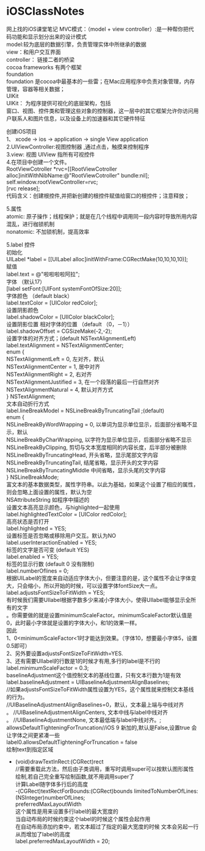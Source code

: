 # iOSClassNotes
网上找的iOS课堂笔记
MVC模式：（model + view controller）:是一种帮你把代码功能和显示划分出来的设计模式</br>
model:较为底层的数据引擎，负责管理实体中所继承的数据</br>
view：和用户交互界面</br>
controller： 链接二者的桥梁</br>
cocoa  frameworks 有两个框架</br>
foundation</br>
foundation 是cocoa中最基本的一些雷；在Mac应用程序中负责对象管理，内存管理，容器等相关数据；</br>
UIKit</br>
UIKit： 为程序提供可视化的底层架构，包括</br> 窗口、视图、控件类和管理这些对象的控制器，这一层中的其它框架允许你访问用户联系人和图片信息，以及设备上的加速器和其它硬件特征</br>

创建iOS项目</br>
1、 xcode -> ios -> application -> single View application</br>
2.UIViewController:视图控制器 ,通过点击，触摸来控制程序</br>
3.view: 视图 UIView 指所有可视控件</br>
4.在项目中创建一个文件。</br>
RootViewCotroller *rvc=[[RootViewCotroller alloc]initWithNibName:@"RootViewCotroller" bundle:nil];  </br>
self.window.rootViewController=rvc;  </br>
[rvc release];  </br>
代码含义：创建根控件,并把新创建的根控件赋值给窗口的根控件；注意释放；</br>

5.属性</br>
atomic: 原子操作；线程保护；就是在几个线程中调用同一段内容时导致所用内容混乱，进行枷锁机制</br>
nonatomic: 不加锁机制，提高效率</br>

5.label 控件</br>
初始化</br>
UILabel *label = [[UILabel alloc]initWithFrame:CGRectMake(10,10,10,10)];</br>
赋值</br>
label.text = @"啦啦啦啦阿拉";</br>
字体 （默认17）</br>
[label setFont:[UIFont systemFontOfSize:20]];</br>
字体颜色 （default black）</br>
label.textColor = [UIColor redColor];</br>
设置阴影颜色</br>
label.shadowColor = [UIIColor blackColor];</br>
设置阴影位置 相对字体的位置 （default （0，－1））</br>
label.shadowOffset = CGSizeMake(-2,-2);</br>
设置字体的对齐方式；(default NSTextAlignmentLeft)</br>
label.textAlignment = NSTextAlignmentCenter;</br>
   enum {</br>
       NSTextAlignmentLeft      = 0,  左对齐，默认</br>
        NSTextAlignmentCenter    = 1,  居中对齐</br>
        NSTextAlignmentRight     = 2,  右对齐</br>
        NSTextAlignmentJustified = 3,  在一个段落的最后一行自然对齐</br>
        NSTextAlignmentNatural   = 4,  默认对齐方式</br>
    } NSTextAlignment;</br>
文本自动折行方式 </br>
label.lineBreakModel = NSLineBreakByTruncatingTail ;(default)</br>
    enum {</br>
       NSLineBreakByWordWrapping = 0,  以单词为显示单位显示，后面部分省略不显示，默认</br>
       NSLineBreakByCharWrapping,      以字符为显示单位显示，后面部分省略不显示</br>
        NSLineBreakByClipping,          剪切与文本宽度相同的内容长度，后半部分被删除</br>
        NSLineBreakByTruncatingHead,    开头省略，显示尾部文字内容</br>
        NSLineBreakByTruncatingTail,    结尾省略，显示开头的文字内容</br>
        NSLineBreakByTruncatingMiddle   中间省略，显示头尾的文字内容</br>
    } NSLineBreakMode;</br>
富文本的基本数据类型，属性字符串。以此为基础，如果这个设置了相应的属性，则会忽略上面设置的属性，默认为空</br>
NSAttributeString 如程序中描述的</br>
设置文本高亮显示颜色，与highlighted一起使用</br>
label.highlightedTextColor = [UIColor redColor];</br>
高亮状态是否打开</br>
label.highlighted = YES;</br>
设置标签是否忽略或移除用户交互。默认为NO </br> 
label.userInteractionEnabled = YES;</br>
标签的文字是否可变 (default  YES)</br>
label.enabled = YES;</br>
标签的显示行数 (default 0 没有限制)</br>
label.numberOflines = 0;</br>
根据UILabel的宽度来自动适应字体大小，但要注意的是，这个属性不会让字体变大，只会缩小，所以开始的时候，可以设置字体fontSize大一点。
label.adjustsFontSizeToFitWidth = YES;</br>
有时候我们需要UIlabel根据字数多少来减小字体大小，使得UIlabel能够显示全所有的文字</br>。你需要做的就是设置minimumScaleFactor。minimumScaleFactor默认值是0，此时最小字体就是设置的字体大小，和1的效果一样。</br>
因此 </br>
1、0<minimumScaleFactor<1时才能达到效果。（字体10，想要最小字体5，设置0.5即可）</br>
2、另外要设置adjustsFontSizeToFitWidth=YES.</br>
3、还有需要UIlabel的行数是1的时候才有用,多行的label是不行的</br>
 label.minimumScaleFactor = 0.3;</br>
baselineAdjustment这个值控制文本的基线位置，只有文本行数为1是有效</br>
label.baselineAdjustment = UIBaselineAdjustmentAlignBaselines;</br>
//如果adjustsFontSizeToFitWidth属性设置为YES，这个属性就来控制文本基线的行为。</br>
//UIBaselineAdjustmentAlignBaselines=0，默认，文本最上端与中线对齐</br>。
//UIBaselineAdjustmentAlignCenters,   文本中线与label中线对齐</br>。
//UIBaselineAdjustmentNone,  文本最低端与label中线对齐。;</br>
allowsDefaultTighteningForTruncation//iOS 9 新加的,默认是False,设置true  会让字体之间更紧凑一些</br>
label0.allowsDefaultTighteningForTruncation = false</br>
绘制text到指定区域</br>
- (void)drawTextInRect:(CGRect)rect</br>
//需要重载此方法，然后由子类调用，重写时调用super可以按默认图形属性绘制,若自己完全重写绘制函数,就不用调用super了</br>
计算Label随字体多行后的高度</br>
-(CGRect)textRectForBounds:(CGRect)bounds limitedToNumberOfLines:(NSInteger)numberOfLines;</br>
preferredMaxLayoutWidth</br>
这个属性是用来设置多行label的最大宽度的</br>
当自动布局的时候约束这个label的时候这个属性会起作用</br>
在自动布局添加约束中，若文本超过了指定的最大宽度的时候 文本会另起一行 从而增加了label的高度</br>
label.preferredMaxLayoutWidth = 20;</br>
